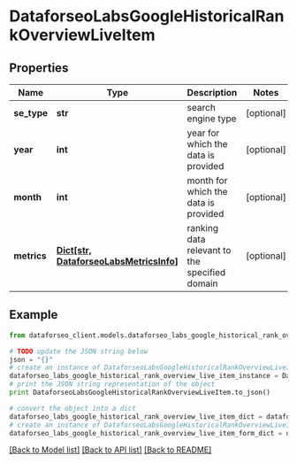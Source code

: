 # DataforseoLabsGoogleHistoricalRankOverviewLiveItem


## Properties

Name | Type | Description | Notes
------------ | ------------- | ------------- | -------------
**se_type** | **str** | search engine type | [optional] 
**year** | **int** | year for which the data is provided | [optional] 
**month** | **int** | month for which the data is provided | [optional] 
**metrics** | [**Dict[str, DataforseoLabsMetricsInfo]**](DataforseoLabsMetricsInfo.md) | ranking data relevant to the specified domain | [optional] 

## Example

```python
from dataforseo_client.models.dataforseo_labs_google_historical_rank_overview_live_item import DataforseoLabsGoogleHistoricalRankOverviewLiveItem

# TODO update the JSON string below
json = "{}"
# create an instance of DataforseoLabsGoogleHistoricalRankOverviewLiveItem from a JSON string
dataforseo_labs_google_historical_rank_overview_live_item_instance = DataforseoLabsGoogleHistoricalRankOverviewLiveItem.from_json(json)
# print the JSON string representation of the object
print DataforseoLabsGoogleHistoricalRankOverviewLiveItem.to_json()

# convert the object into a dict
dataforseo_labs_google_historical_rank_overview_live_item_dict = dataforseo_labs_google_historical_rank_overview_live_item_instance.to_dict()
# create an instance of DataforseoLabsGoogleHistoricalRankOverviewLiveItem from a dict
dataforseo_labs_google_historical_rank_overview_live_item_form_dict = dataforseo_labs_google_historical_rank_overview_live_item.from_dict(dataforseo_labs_google_historical_rank_overview_live_item_dict)
```
[[Back to Model list]](../README.md#documentation-for-models) [[Back to API list]](../README.md#documentation-for-api-endpoints) [[Back to README]](../README.md)


